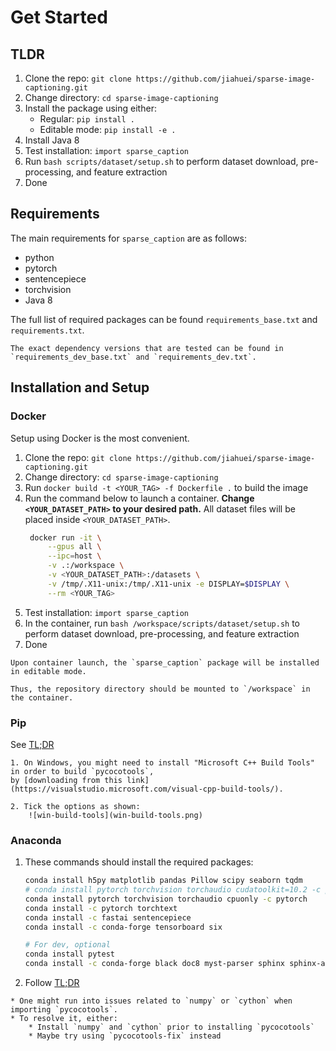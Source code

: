 # Get Started

## TLDR

1. Clone the repo: `git clone https://github.com/jiahuei/sparse-image-captioning.git`
2. Change directory: `cd sparse-image-captioning`
3. Install the package using either:
   * Regular: `pip install .`
   * Editable mode: `pip install -e .`
4. Install Java 8
5. Test installation: `import sparse_caption`
6. Run `bash scripts/dataset/setup.sh` to perform dataset download, pre-processing, and feature extraction
7. Done


## Requirements

The main requirements for `sparse_caption` are as follows:

* python
* pytorch
* sentencepiece
* torchvision
* Java 8

The full list of required packages can be found `requirements_base.txt` and `requirements.txt`.

```{admonition} Dependency Versions
The exact dependency versions that are tested can be found in `requirements_dev_base.txt` and `requirements_dev.txt`.
```


## Installation and Setup

### Docker
Setup using Docker is the most convenient.

1. Clone the repo: `git clone https://github.com/jiahuei/sparse-image-captioning.git`
2. Change directory: `cd sparse-image-captioning`
3. Run `docker build -t <YOUR_TAG> -f Dockerfile .` to build the image
4. Run the command below to launch a container. **Change `<YOUR_DATASET_PATH>` to your desired path.** All dataset files will be placed inside `<YOUR_DATASET_PATH>`.
   ```bash
    docker run -it \
        --gpus all \
        --ipc=host \
        -v .:/workspace \
        -v <YOUR_DATASET_PATH>:/datasets \
        -v /tmp/.X11-unix:/tmp/.X11-unix -e DISPLAY=$DISPLAY \
        --rm <YOUR_TAG>
   ```
5. Test installation: `import sparse_caption`
6. In the container, run `bash /workspace/scripts/dataset/setup.sh` to perform dataset download, pre-processing, and feature extraction
7. Done

```{warning}
Upon container launch, the `sparse_caption` package will be installed in editable mode.

Thus, the repository directory should be mounted to `/workspace` in the container.
```

### Pip

See [TL;DR](get_started.md#TLDR)

```{admonition} Windows
1. On Windows, you might need to install "Microsoft C++ Build Tools" in order to build `pycocotools`, 
by [downloading from this link](https://visualstudio.microsoft.com/visual-cpp-build-tools/).

2. Tick the options as shown:
    ![win-build-tools](win-build-tools.png)
```

### Anaconda

1. These commands should install the required packages:
    ```bash
    conda install h5py matplotlib pandas Pillow scipy seaborn tqdm
    # conda install pytorch torchvision torchaudio cudatoolkit=10.2 -c pytorch
    conda install pytorch torchvision torchaudio cpuonly -c pytorch
    conda install -c pytorch torchtext
    conda install -c fastai sentencepiece
    conda install -c conda-forge tensorboard six

    # For dev, optional
    conda install pytest
    conda install -c conda-forge black doc8 myst-parser sphinx sphinx-autobuild sphinx_rtd_theme
    ```
2. Follow [TL;DR](get_started.md#TLDR)

```{admonition} Possible *pycocotools* installation issues
* One might run into issues related to `numpy` or `cython` when importing `pycocotools`.
* To resolve it, either:
    * Install `numpy` and `cython` prior to installing `pycocotools`
    * Maybe try using `pycocotools-fix` instead
```
